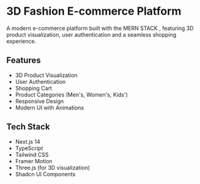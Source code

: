 # 3D Fashion E-commerce Platform

A modern e-commerce platform built with the MERN STACK , featuring 3D product visualization, user authentication and a seamless shopping experience.

## Features

- 3D Product Visualization
- User Authentication
- Shopping Cart
- Product Categories (Men's, Women's, Kids')
- Responsive Design
- Modern UI with Animations

## Tech Stack

- Next.js 14
- TypeScript
- Tailwind CSS
- Framer Motion
- Three.js (for 3D visualization)
- Shadcn UI Components

